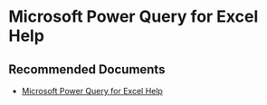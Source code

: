   <properties
	pageTitle="microsoft power query for excel help"
	description="microsoft power query for excel help"
	service="microsoft.PowerBIDedicated"
	resource="capacities"
	authors="pjfreitas"
	ms.author="pfreitas"	
	displayOrder="290"
	selfHelpType="generic"
	supportTopicIds="32628120"
	productPesIds="16334"
	cloudEnvironments="public, MoonCake, fairfax" 
	articleId="f9579b71-f638-9ab4-1fa2-93c58ac8f782"
	ownershipId="ASEP_ContentService_Placeholder"
/>

# Microsoft Power Query for Excel Help

## **Recommended Documents**

* [Microsoft Power Query for Excel Help](https://support.office.com/article/microsoft-power-query-for-excel-help-2b433a85-ddfb-420b-9cda-fe0e60b82a94)
